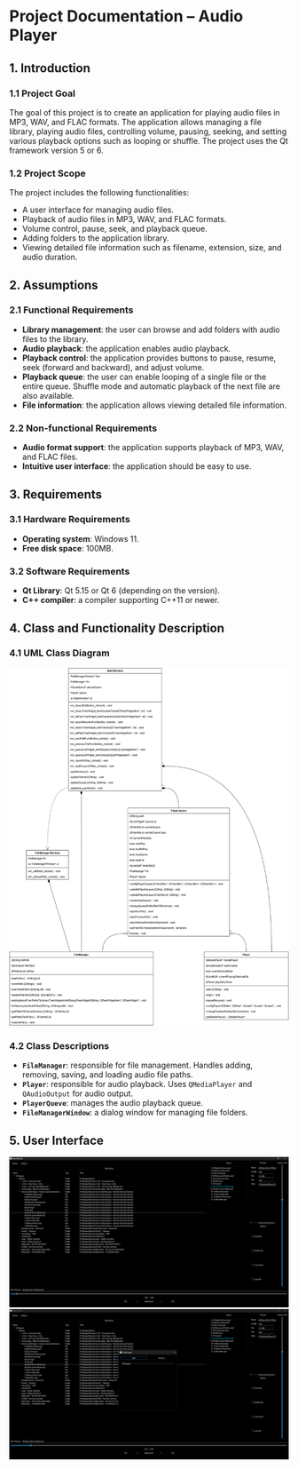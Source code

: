 # Project Documentation – Audio Player

## 1. Introduction

### 1.1 Project Goal

The goal of this project is to create an application for playing audio files in MP3, WAV, and FLAC formats. The application allows managing a file library, playing audio files, controlling volume, pausing, seeking, and setting various playback options such as looping or shuffle. The project uses the Qt framework version 5 or 6.

### 1.2 Project Scope

The project includes the following functionalities:
- A user interface for managing audio files.
- Playback of audio files in MP3, WAV, and FLAC formats.
- Volume control, pause, seek, and playback queue.
- Adding folders to the application library.
- Viewing detailed file information such as filename, extension, size, and audio duration.

## 2. Assumptions

### 2.1 Functional Requirements

- **Library management**: the user can browse and add folders with audio files to the library.
- **Audio playback**: the application enables audio playback.
- **Playback control**: the application provides buttons to pause, resume, seek (forward and backward), and adjust volume.
- **Playback queue**: the user can enable looping of a single file or the entire queue. Shuffle mode and automatic playback of the next file are also available.
- **File information**: the application allows viewing detailed file information.

### 2.2 Non-functional Requirements

- **Audio format support**: the application supports playback of MP3, WAV, and FLAC files.
- **Intuitive user interface**: the application should be easy to use.

## 3. Requirements

### 3.1 Hardware Requirements

- **Operating system**: Windows 11.
- **Free disk space**: 100MB.

### 3.2 Software Requirements

- **Qt Library**: Qt 5.15 or Qt 6 (depending on the version).
- **C++ compiler**: a compiler supporting C++11 or newer.

## 4. Class and Functionality Description

### 4.1 UML Class Diagram

![Class structure](classDiagram.png)

### 4.2 Class Descriptions

- **`FileManager`**: responsible for file management. Handles adding, removing, saving, and loading audio file paths.
- **`Player`**: responsible for audio playback. Uses `QMediaPlayer` and `QAudioOutput` for audio output.
- **`PlayerQueve`**: manages the audio playback queue.
- **`FileManagerWindow`**: a dialog window for managing file folders.

## 5. User Interface

![Main window](audioPlayerMainWindow.png)  
![Add directory window](audioPlayerAddDirectoryWindow.png)

